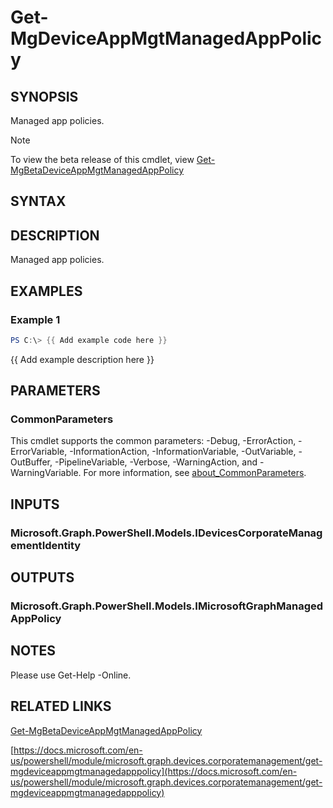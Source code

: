 ﻿---
external help file: Microsoft.Graph.Devices.CorporateManagement-help.xml
Module Name: Microsoft.Graph.Devices.CorporateManagement
online version: https://docs.microsoft.com/en-us/powershell/module/microsoft.graph.devices.corporatemanagement/get-mgdeviceappmgtmanagedapppolicy
schema: 2.0.0
---

# Get-MgDeviceAppMgtManagedAppPolicy

## SYNOPSIS
Managed app policies.

> [!NOTE]
> To view the beta release of this cmdlet, view [Get-MgBetaDeviceAppMgtManagedAppPolicy](/powershell/module/Microsoft.Graph.Beta.Devices.CorporateManagement/Get-MgBetaDeviceAppMgtManagedAppPolicy?view=graph-powershell-beta)

## SYNTAX

## DESCRIPTION
Managed app policies.

## EXAMPLES

### Example 1
```powershell
PS C:\> {{ Add example code here }}
```

{{ Add example description here }}

## PARAMETERS

### CommonParameters
This cmdlet supports the common parameters: -Debug, -ErrorAction, -ErrorVariable, -InformationAction, -InformationVariable, -OutVariable, -OutBuffer, -PipelineVariable, -Verbose, -WarningAction, and -WarningVariable. For more information, see [about_CommonParameters](http://go.microsoft.com/fwlink/?LinkID=113216).

## INPUTS

### Microsoft.Graph.PowerShell.Models.IDevicesCorporateManagementIdentity
## OUTPUTS

### Microsoft.Graph.PowerShell.Models.IMicrosoftGraphManagedAppPolicy
## NOTES
Please use Get-Help -Online.

## RELATED LINKS

[Get-MgBetaDeviceAppMgtManagedAppPolicy](/powershell/module/Microsoft.Graph.Beta.Devices.CorporateManagement/Get-MgBetaDeviceAppMgtManagedAppPolicy?view=graph-powershell-beta)

[https://docs.microsoft.com/en-us/powershell/module/microsoft.graph.devices.corporatemanagement/get-mgdeviceappmgtmanagedapppolicy](https://docs.microsoft.com/en-us/powershell/module/microsoft.graph.devices.corporatemanagement/get-mgdeviceappmgtmanagedapppolicy)


